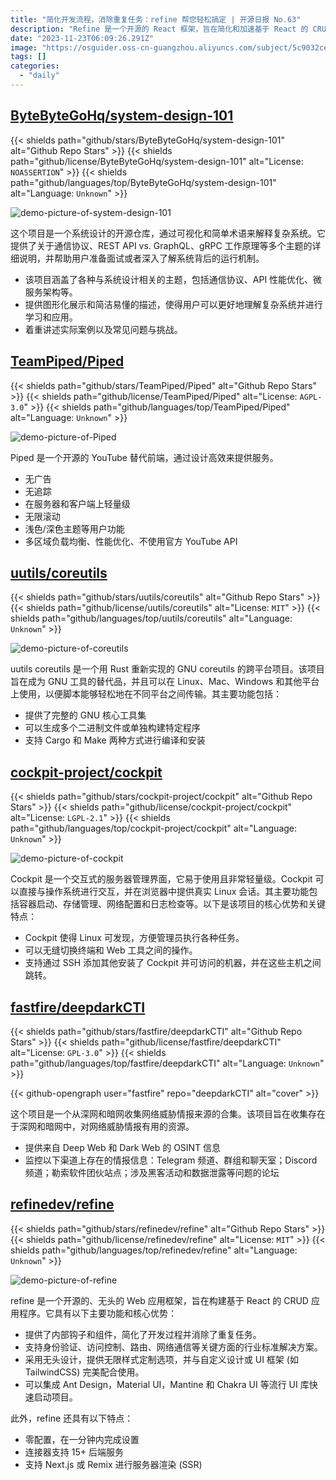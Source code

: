 ```yaml
---
title: "简化开发流程，消除重复任务：refine 帮您轻松搞定 | 开源日报 No.63"
description: "Refine 是一个开源的 React 框架，旨在简化和加速基于 React 的 CRUD 应用程序的开发，提供了无头设计、内部钩子和灵活的 UI 库集成。"
date: "2023-11-23T06:09:26.291Z"
image: "https://osguider.oss-cn-guangzhou.aliyuncs.com/subject/5c9032ced53d5af36d9fff7b2312acec.png"
tags: []
categories:
  - "daily"
---
```


## [ByteByteGoHq/system-design-101](https://github.com/ByteByteGoHq/system-design-101)

{{< shields path="github/stars/ByteByteGoHq/system-design-101" alt="Github Repo Stars" >}} {{< shields path="github/license/ByteByteGoHq/system-design-101" alt="License: `NOASSERTION`" >}} {{< shields path="github/languages/top/ByteByteGoHq/system-design-101" alt="Language: `Unknown`" >}}

![demo-picture-of-system-design-101](https://picgo-daily.oss-cn-guangzhou.aliyuncs.com/picgo-daily/2023/7fb35da20a6b36895a9346d2446c5e7f.png)

这个项目是一个系统设计的开源仓库，通过可视化和简单术语来解释复杂系统。它提供了关于通信协议、REST API vs. GraphQL、gRPC 工作原理等多个主题的详细说明，并帮助用户准备面试或者深入了解系统背后的运行机制。

- 该项目涵盖了各种与系统设计相关的主题，包括通信协议、API 性能优化、微服务架构等。
- 提供图形化展示和简洁易懂的描述，使得用户可以更好地理解复杂系统并进行学习和应用。
- 着重讲述实际案例以及常见问题与挑战。
  
## [TeamPiped/Piped](https://github.com/TeamPiped/Piped)

{{< shields path="github/stars/TeamPiped/Piped" alt="Github Repo Stars" >}} {{< shields path="github/license/TeamPiped/Piped" alt="License: `AGPL-3.0`" >}} {{< shields path="github/languages/top/TeamPiped/Piped" alt="Language: `Unknown`" >}}

![demo-picture-of-Piped](https://osguider.oss-cn-guangzhou.aliyuncs.com/subject/4ac77f94a31d6c5ef69d3289ef0b2e07.png)

Piped 是一个开源的 YouTube 替代前端，通过设计高效来提供服务。

- 无广告
- 无追踪
- 在服务器和客户端上轻量级
- 无限滚动
- 浅色/深色主题等用户功能
- 多区域负载均衡、性能优化、不使用官方 YouTube API
  
## [uutils/coreutils](https://github.com/uutils/coreutils)

{{< shields path="github/stars/uutils/coreutils" alt="Github Repo Stars" >}} {{< shields path="github/license/uutils/coreutils" alt="License: `MIT`" >}} {{< shields path="github/languages/top/uutils/coreutils" alt="Language: `Unknown`" >}}

![demo-picture-of-coreutils](https://osguider.oss-cn-guangzhou.aliyuncs.com/subject/e5d10cc92463243dca86ea7fa9c5e7d8.png)

uutils coreutils 是一个用 Rust 重新实现的 GNU coreutils 的跨平台项目。该项目旨在成为 GNU 工具的替代品，并且可以在 Linux、Mac、Windows 和其他平台上使用，以便脚本能够轻松地在不同平台之间传输。其主要功能包括：

- 提供了完整的 GNU 核心工具集
- 可以生成多个二进制文件或单独构建特定程序
- 支持 Cargo 和 Make 两种方式进行编译和安装
  
## [cockpit-project/cockpit](https://github.com/cockpit-project/cockpit)

{{< shields path="github/stars/cockpit-project/cockpit" alt="Github Repo Stars" >}} {{< shields path="github/license/cockpit-project/cockpit" alt="License: `LGPL-2.1`" >}} {{< shields path="github/languages/top/cockpit-project/cockpit" alt="Language: `Unknown`" >}}

![demo-picture-of-cockpit](https://picgo-daily.oss-cn-guangzhou.aliyuncs.com/picgo-daily/2023/3097d148e2ea43ac88d6f9f36fb1d0ec.png)

Cockpit 是一个交互式的服务器管理界面，它易于使用且非常轻量级。Cockpit 可以直接与操作系统进行交互，并在浏览器中提供真实 Linux 会话。其主要功能包括容器启动、存储管理、网络配置和日志检查等。以下是该项目的核心优势和关键特点：

- Cockpit 使得 Linux 可发现，方便管理员执行各种任务。
- 可以无缝切换终端和 Web 工具之间的操作。
- 支持通过 SSH 添加其他安装了 Cockpit 并可访问的机器，并在这些主机之间跳转。
  
## [fastfire/deepdarkCTI](https://github.com/fastfire/deepdarkCTI)

{{< shields path="github/stars/fastfire/deepdarkCTI" alt="Github Repo Stars" >}} {{< shields path="github/license/fastfire/deepdarkCTI" alt="License: `GPL-3.0`" >}} {{< shields path="github/languages/top/fastfire/deepdarkCTI" alt="Language: `Unknown`" >}}

{{< github-opengraph user="fastfire" repo="deepdarkCTI" alt="cover" >}}

这个项目是一个从深网和暗网收集网络威胁情报来源的合集。该项目旨在收集存在于深网和暗网中，对网络威胁情报有用的资源。

- 提供来自 Deep Web 和 Dark Web 的 OSINT 信息
- 监控以下渠道上存在的情报信息：Telegram 频道、群组和聊天室；Discord 频道；勒索软件团伙站点；涉及黑客活动和数据泄露等问题的论坛
  
## [refinedev/refine](https://github.com/refinedev/refine)

{{< shields path="github/stars/refinedev/refine" alt="Github Repo Stars" >}} {{< shields path="github/license/refinedev/refine" alt="License: `MIT`" >}} {{< shields path="github/languages/top/refinedev/refine" alt="Language: `Unknown`" >}}

![demo-picture-of-refine](https://osguider.oss-cn-guangzhou.aliyuncs.com/subject/0f1cfbcf639e071aa08df9f26eb28b1c.png)

refine 是一个开源的、无头的 Web 应用框架，旨在构建基于 React 的 CRUD 应用程序。它具有以下主要功能和核心优势：

- 提供了内部钩子和组件，简化了开发过程并消除了重复任务。
- 支持身份验证、访问控制、路由、网络通信等关键方面的行业标准解决方案。
- 采用无头设计，提供无限样式定制选项，并与自定义设计或 UI 框架 (如 TailwindCSS) 完美配合使用。
- 可以集成 Ant Design，Material UI，Mantine 和 Chakra UI 等流行 UI 库快速启动项目。

此外，refine 还具有以下特点：

- 零配置，在一分钟内完成设置
- 连接器支持 15+ 后端服务
- 支持 Next.js 或 Remix 进行服务器渲染 (SSR)
  